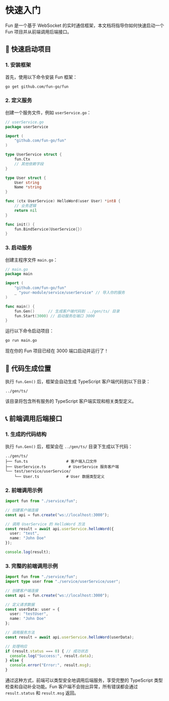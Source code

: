 # 快速入门

Fun 是一个基于 WebSocket 的实时通信框架，本文档将指导你如何快速启动一个 Fun 项目并从前端调用后端接口。

## 🚀 快速启动项目

### 1. 安装框架

首先，使用以下命令安装 Fun 框架：

```bash
go get github.com/fun-go/fun
```


### 2. 定义服务

创建一个服务文件，例如 `userService.go`：

```go
// userService.go
package userService

import (
    "github.com/fun-go/fun"
)

type UserService struct {
    fun.Ctx
    // 其他依赖字段
}

type User struct {
    User string
    Name *string
}

func (ctx UserService) HelloWord(user User) *int8 {
    // 业务逻辑
    return nil
}

func init() {
    fun.BindService(UserService{})
}
```


### 3. 启动服务

创建主程序文件 `main.go`：

```go
// main.go
package main

import (
    "github.com/fun-go/fun"
    _ "your-module/service/userService" // 导入你的服务
)

func main() {
    fun.Gen()      // 生成客户端代码到 ../gen/ts/ 目录
    fun.Start(3000) // 启动服务在端口 3000
}
```


运行以下命令启动项目：

```bash
go run main.go
```


现在你的 Fun 项目已经在 3000 端口启动并运行了！

## 📁 代码生成位置

执行 `fun.Gen()` 后，框架会自动生成 TypeScript 客户端代码到以下目录：

```
../gen/ts/
```


该目录将包含所有服务的 TypeScript 客户端实现和相关类型定义。

## 📞 前端调用后端接口

### 1. 生成的代码结构

执行 `fun.Gen()` 后，框架会在 `../gen/ts/` 目录下生成以下代码：

```
../gen/ts/
├── fun.ts                 # 客户端入口文件
├── UserService.ts          # UserService 服务客户端
└── test/service/userService/
    └── User.ts            # User 数据类型定义
```


### 2. 前端调用示例

```typescript
import fun from "./service/fun";

// 创建客户端连接
const api = fun.create("ws://localhost:3000");

// 调用 UserService 的 HelloWord 方法
const result = await api.userService.helloWord({
  user: "test",
  name: "John Doe"
});

console.log(result);
```


### 3. 完整的前端调用示例

```typescript
import fun from "./service/fun";
import type user from "./service/userService/user";

// 创建客户端连接
const api = fun.create("ws://localhost:3000");

// 定义请求数据
const userData: user = {
  user: "testUser",
  name: "John Doe"
};

// 调用服务方法
const result = await api.userService.helloWord(userData);

// 处理响应
if (result.status === 0) { // 成功状态
  console.log("Success:", result.data);
} else {
  console.error("Error:", result.msg);
}
```


通过这种方式，前端可以类型安全地调用后端服务，享受完整的 TypeScript 类型检查和自动补全功能。Fun 客户端不会抛出异常，所有错误都会通过 `result.status` 和 `result.msg` 返回。
